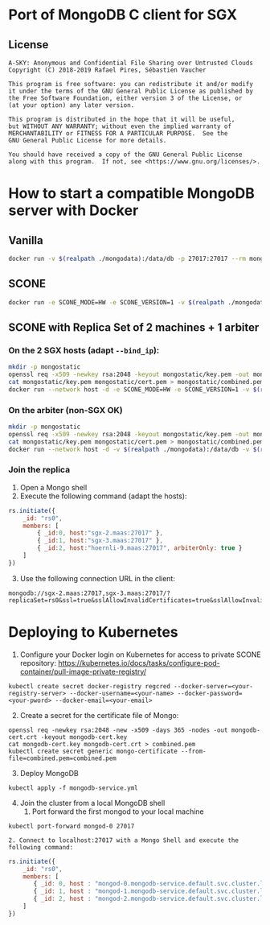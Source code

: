 # Port of MongoDB C client for SGX

## License

```
A-SKY: Anonymous and Confidential File Sharing over Untrusted Clouds
Copyright (C) 2018-2019 Rafael Pires, Sébastien Vaucher

This program is free software: you can redistribute it and/or modify
it under the terms of the GNU General Public License as published by
the Free Software Foundation, either version 3 of the License, or
(at your option) any later version.

This program is distributed in the hope that it will be useful,
but WITHOUT ANY WARRANTY; without even the implied warranty of
MERCHANTABILITY or FITNESS FOR A PARTICULAR PURPOSE.  See the
GNU General Public License for more details.

You should have received a copy of the GNU General Public License
along with this program.  If not, see <https://www.gnu.org/licenses/>.
```

# How to start a compatible MongoDB server with Docker

## Vanilla

```bash
docker run -v $(realpath ./mongodata):/data/db -p 27017:27017 --rm mongo:3.4 mongod --sslMode preferSSL --sslAllowConnectionsWithoutCertificates --sslPEMKeyFile /data/db/combined.pem --sslAllowInvalidCertificates
```

## SCONE

```bash
docker run -e SCONE_MODE=HW -e SCONE_VERSION=1 -v $(realpath ./mongodata):/data/db -p 27017:27017 --rm --device /dev/isgx sconecuratedimages/apps:mongodb-3.4.4-alpine mongod --sslMode preferSSL --sslAllowConnectionsWithoutCertificates --sslPEMKeyFile /data/db/combined.pem --sslAllowInvalidCertificates
```

## SCONE with Replica Set of 2 machines + 1 arbiter

### On the 2 SGX hosts (adapt `--bind_ip`):

```bash
mkdir -p mongostatic
openssl req -x509 -newkey rsa:2048 -keyout mongostatic/key.pem -out mongostatic/cert.pem -days 365 -nodes
cat mongostatic/key.pem mongostatic/cert.pem > mongostatic/combined.pem
docker run --network host -d -e SCONE_MODE=HW -e SCONE_VERSION=1 -v $(realpath ./mongodata):/data/db -v $(realpath ./mongostatic):/data/static --device /dev/isgx sconecuratedimages/apps:mongodb-3.4.4-alpine mongod --sslMode preferSSL --sslAllowConnectionsWithoutCertificates --sslPEMKeyFile /data/static/combined.pem --sslAllowInvalidCertificates --replSet rs0 --bind_ip sgx-2.maas
```

### On the arbiter (non-SGX OK)

```bash
mkdir -p mongostatic
openssl req -x509 -newkey rsa:2048 -keyout mongostatic/key.pem -out mongostatic/cert.pem -days 365 -nodes
cat mongostatic/key.pem mongostatic/cert.pem > mongostatic/combined.pem
docker run --network host -d -v $(realpath ./mongodata):/data/db -v $(realpath ./mongostatic):/data/static mongo:3.4 mongod --sslMode preferSSL --sslAllowConnectionsWithoutCertificates --sslPEMKeyFile /data/static/combined.pem --sslAllowInvalidCertificates --replSet rs0 --bind_ip hoernli-9.maas
```

### Join the replica

1. Open a Mongo shell
2. Execute the following command (adapt the hosts):
```javascript
rs.initiate({
    _id: "rs0",
    members: [
        { _id:0, host:"sgx-2.maas:27017" },
        { _id:1, host:"sgx-3.maas:27017" },
        { _id:2, host:"hoernli-9.maas:27017", arbiterOnly: true }
    ]
})
```
3. Use the following connection URL in the client:
```
mongodb://sgx-2.maas:27017,sgx-3.maas:27017/?replicaSet=rs0&ssl=true&sslAllowInvalidCertificates=true&sslAllowInvalidHostnames=true
```

# Deploying to Kubernetes

1. Configure your Docker login on Kubernetes for access to private SCONE repository: https://kubernetes.io/docs/tasks/configure-pod-container/pull-image-private-registry/
```
kubectl create secret docker-registry regcred --docker-server=<your-registry-server> --docker-username=<your-name> --docker-password=<your-pword> --docker-email=<your-email>
```
2. Create a secret for the certificate file of Mongo:
```
openssl req -newkey rsa:2048 -new -x509 -days 365 -nodes -out mongodb-cert.crt -keyout mongodb-cert.key
cat mongodb-cert.key mongodb-cert.crt > combined.pem
kubectl create secret generic mongo-certificate --from-file=combined.pem=combined.pem
```
3. Deploy MongoDB
```
kubectl apply -f mongodb-service.yml
```
4. Join the cluster from a local MongoDB shell
    1. Port forward the first mongod to your local machine
```
kubectl port-forward mongod-0 27017
```
    2. Connect to localhost:27017 with a Mongo Shell and execute the following command:
```javascript
rs.initiate({
    _id: "rs0",
    members: [
       { _id: 0, host : "mongod-0.mongodb-service.default.svc.cluster.local:27017" },
       { _id: 1, host : "mongod-1.mongodb-service.default.svc.cluster.local:27017" },
       { _id: 2, host : "mongod-2.mongodb-service.default.svc.cluster.local:27017" }
    ]
})
```

